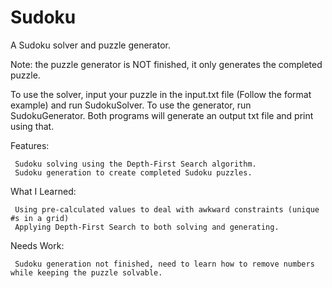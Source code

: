 # Sudoku
A Sudoku solver and puzzle generator.

Note: the puzzle generator is NOT finished, it only generates the completed puzzle.

To use the solver, input your puzzle in the input.txt file (Follow the format example) and run SudokuSolver.
To use the generator, run SudokuGenerator.
Both programs will generate an output txt file and print using that.

Features:

     Sudoku solving using the Depth-First Search algorithm.
     Sudoku generation to create completed Sudoku puzzles.
     
     
What I Learned:

     Using pre-calculated values to deal with awkward constraints (unique #s in a grid)
     Applying Depth-First Search to both solving and generating.
     
     
Needs Work:

     Sudoku generation not finished, need to learn how to remove numbers while keeping the puzzle solvable.
